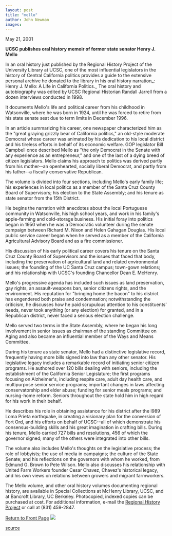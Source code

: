 ```yaml
---
layout: post
title: "mello"
author: John Newman
images:
---
```


May 21, 2001  
  
**UCSC publishes oral history memoir of former state senator Henry J. Mello**

In an oral history just published by the Regional History Project of the University Library at UCSC, one of the most influential legislators in the history of Central California politics provides a guide to the extensive personal archive he donated to the library in his oral history narration_: Henry J. Mello: A Life in California Politics._ The oral history and autobiography was edited by UCSC Regional Historian Randall Jarrell from a dozen interviews conducted in 1998.

It documents Mello's life and political career from his childhood in Watsonville, where he was born in 1924, until he was forced to retire from his state senate seat due to term limits in December 1996.

In an article summarizing his career, one newspaper characterized him as the "great graying grizzly bear of California politics," an old-style moderate Democrat whose career was animated by his dedication to his local district and his tireless efforts in behalf of its economic welfare. GOP legislator Bill Campbell once described Mello as "the only Democrat in the Senate with any experience as an entrepreneur," and one of the last of a dying breed of citizen legislators. Mello claims his approach to politics was derived partly from his mother--an openhearted, socially liberal Democrat, and partly from his father--a fiscally conservative Republican.

The volume is divided into four sections, including Mello's early family life; his experiences in local politics as a member of the Santa Cruz County Board of Supervisors; his election to the State Assembly; and his tenure as state senator from the 15th District.  

He begins the narration with anecdotes about the local Portuguese community in Watsonville, his high school years, and work in his family's apple-farming and cold-storage business. His initial foray into politics began in 1950 when he was a Democratic volunteer during the senate campaign between Richard M. Nixon and Helen Gahagan Douglas. His local public service career began when he served as a member of the California Agricultural Advisory Board and as a fire commissioner.

His discussion of his early political career covers his tenure on the Santa Cruz County Board of Supervisors and the issues that faced that body, including the preservation of agricultural land and related environmental issues; the founding of the UC Santa Cruz campus; town-gown relations; and his relationship with UCSC's founding Chancellor Dean E. McHenry.

Mello's progressive agenda has included such issues as land preservation, gay rights, an assault-weapons ban, senior citizens rights, and the environment. His reputation for "bringing home the bacon" to his district has engendered both praise and condemnation; notwithstanding the criticism, he discusses how he paid scrupulous attention to his constituents' needs, never took anything (or any election) for granted, and in a Republican district, never faced a serious election challenge.

Mello served two terms in the State Assembly, where he began his long involvement in senior issues as chairman of the standing Committee on Aging and also became an influential member of the Ways and Means Committee.

During his tenure as state senator, Mello had a distinctive legislative record, frequently having more bills signed into law than any other senator. His legislative legacy includes a remarkable record of initiating senior citizen programs. He authored over 120 bills dealing with seniors, including the establishment of the California Senior Legislature; the first programs focusing on Alzheimer's, including respite care, adult day health care, and multipurpose senior service programs; important changes in laws affecting conservatorship and elder abuse; funding for senior meals programs; and nursing-home reform. Seniors throughout the state hold him in high regard for his work in their behalf.

He describes his role in obtaining assistance for his district after the l989 Loma Prieta earthquake, in creating a visionary plan for the conversion of Fort Ord, and his efforts on behalf of UCSC--all of which demonstrate his consensus-building skills and his great imagination in crafting bills. During his tenure, Mello carried 727 bills and resolutions, 456 of which the governor signed; many of the others were integrated into other bills.

The volume also includes Mello's thoughts on the legislative process; the role of lobbyists; the use of media in campaigns; the culture of the State Senate; and his reflections on the governors with whom he worked, from Edmund G. Brown to Pete Wilson. Mello also discusses his relationship with United Farm Workers founder Cesar Chavez, Chavez's historical legacy, and his own views on relations between growers and migrant farmworkers.

The Mello volume, and other oral history volumes documenting regional history, are available in Special Collections at McHenry Library, UCSC, and at Bancroft Library, UC Berkeley. Photocopied, indexed copies can be purchased at cost. For additional information, e-mail the [Regional History Project][1] or call at (831) 459-2847.  
  
  
[Return to Front Page][2] ![ ][3]

[1]: mailto:ihreti@cats.ucsc.edu
[2]: ../../index.html
[3]: ../../images/trans.gif

[source](http://www1.ucsc.edu/currents/00-01/05-21/mello.html "Permalink to mello")
